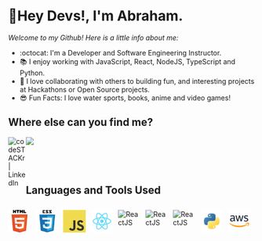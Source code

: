 # :wave:**Hey Devs!, I'm Abraham.**
*Welcome to my Github! Here is a little info about me:*

- :octocat: I'm a Developer and Software Engineering Instructor.
- :books:  I enjoy working with JavaScript, React, NodeJS, TypeScript and Python.
- :blue_heart: I love collaborating with others to building fun, and interesting projects at Hackathons or Open Source projects.
- :sunglasses: Fun Facts: I love water sports, books, anime and video games! 

## Where else can you find me?

[<img align="left" alt="codeSTACKr | LinkedIn" width="36px"  src="https://cdn2.iconfinder.com/data/icons/social-media-2285/512/1_Linkedin_unofficial_colored_svg-1024.png"/>](https://www.linkedin.com/in/abrahametavarez/)

[<img src="https://img.icons8.com/fluency/48/000000/youtube-play.png"/>](https://www.youtube.com/channel/UCsKM1yW-g1VRsC1kcspXegQ)
<br>
<!-- ![alt text](https://abe-assets-cloud.s3.us-east-2.amazonaws.com/Blue+White+Game+Channel+Youtube+Channel+Art.png "Logo Title Text 1") -->
<br>
<!-- ![Abraham's GitHub stats](https://github-readme-stats.vercel.app/api?username=AbeTavarez&theme=tokyonight&show_icons=true&count_private=true&hide_rank=true) -->
<br>

## Languages and Tools Used

<img align="left" alt="HTML5" width="46px" style='padding: 10px 10px 0 0' src="https://raw.githubusercontent.com/github/explore/80688e429a7d4ef2fca1e82350fe8e3517d3494d/topics/html/html.png" />
<img align="left" alt="CSS3" width="46px" style='padding: 10px 10px 0 0' src="https://raw.githubusercontent.com/github/explore/80688e429a7d4ef2fca1e82350fe8e3517d3494d/topics/css/css.png" />
<img align="left" alt="JavaScript" width="46px" style='padding: 10px 10px 0 0' src="https://raw.githubusercontent.com/github/explore/80688e429a7d4ef2fca1e82350fe8e3517d3494d/topics/javascript/javascript.png" />
<img align="left" alt="JavaScript" width="46px" style='padding: 10px 10px 0 0' src="https://raw.githubusercontent.com/github/explore/80688e429a7d4ef2fca1e82350fe8e3517d3494d/topics/react/react.png" />

<img align="left" alt="ReactJS" width="46px" style='padding: 10px 10px 0 0' src="https://img.icons8.com/color/48/000000/angularjs.png"/>
<img align="left" alt="ReactJS" width="46px" style='padding: 10px 10px 0 0' src="https://img.icons8.com/color/48/000000/nodejs.png" />


<img align="left" alt="ReactJS" width="46px" style='padding: 10px 10px 0 0' src="https://img.icons8.com/color/48/000000/typescript.png"/>

<img align="left" alt="Python" width="46px" style='padding: 10px 10px 0 0' src="https://raw.githubusercontent.com/github/explore/80688e429a7d4ef2fca1e82350fe8e3517d3494d/topics/python/python.png" />
<img align="left" alt="AWS" width="46px" style='padding: 10px 10px 0 0' src="https://raw.githubusercontent.com/github/explore/80688e429a7d4ef2fca1e82350fe8e3517d3494d/topics/aws/aws.png" />


